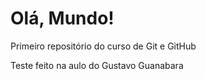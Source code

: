 # Olá, Mundo!
 Primeiro repositório do curso de Git e GitHub

Teste feito na aulo do Gustavo Guanabara